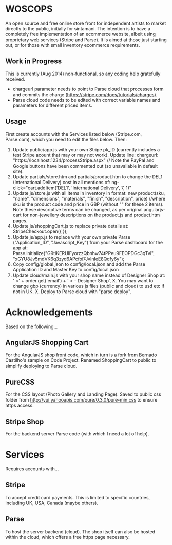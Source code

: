 WOSCOPS
=======
An open source and free online store front for independent artists to market directly to the public, initially for sintamani. The intention is to have a completely free implementation of an ecommerce website, albeit using proprietary web services (Stripe and Parse). It is aimed at those just starting out, or for those with small inventory ecommerce requirements.

Work in Progress
----------------
This is currently (Aug 2014) non-functional, so any coding help gratefully received.

* chargeurl parameter needs to point to Parse cloud that processes form and commits the charge (https://stripe.com/docs/tutorials/charges).
* Parse cloud code needs to be edited with correct variable names and parameters for different priced items.

Usage
-----
First create accounts with the Services listed below (Stripe.com, Parse.com), which you need to edit the files below.
Then:
1. Update public/app.js with your own Stripe pk_ID (currently includes a test Stripe acount that may or may not work). Update line:
chargeurl: "https://localhost:1234/processStripe.aspx" // 
Note the PayPal and Google buttons have been commented out (so unavailable in default site).
2. Update partials/store.htm and partials/product.htm to change the DEL1 (International Delivery) cost in all mentions of:
ng-click="cart.addItem('DEL1', 'International Delivery', 7, 1)" <!--where 7 is cost in GBP and DEL1 is sku for delivery charge.!-->
3. Update js/store.js with all items in inventory in format:
new product(sku, "name", "dimensions", "materials", "finish", "description", price) //where sku is the product code and price in GBP (without "" for these 2 items).
Note these descriptive terms can be changed, as per original angularjs-cart for non-jewellery descriptions on the product.js and product.htm pages.
4. Update js/shoppingCart.js to replace private details at:
    StripeCheckout.open({
    });
5. Update js/app.js to replace with your own private Parse ("Application_ID", "Javascript_Key") from your Parse dashboard for the app at:
Parse.initialize("G9tIKERUlFyorzzQbnhw74tPPeu9FEOPDGc3qTvl", "xGYU8Jv5mdVK6q3zyd6APcfoi7JvInIeE8Qdfy6y");
6. Copy config/global.json to config/local.json and add the Parse Application ID and Master Key to config/local.json
7. Update cloud/main.js with your shop name instead of Designer Shop at:
        ' <' + order.get('email') + ' > - Designer Shop',
X. You may want to change gbp (currency) in various js files (public and cloud) to usd etc if not in UK.
X. Deploy to Parse cloud with "parse deploy".

Acknowledgements
================
Based on the following...

AngularJS Shopping Cart
-----------------------
For the AngularJS shop front code, which in turn is a fork from Bernado Castilho's sample on Code Project. Renamed ShoppingCart to public to simplify deploying to Parse cloud.

PureCSS
-------
For the CSS layout (Photo Gallery and Landing Page).
Saved to public css folder from http://yui.yahooapis.com/pure/0.3.0/pure-min.css to ensure https access.

Stripe Shop
-----------
For the backend server Parse code (with which I need a lot of help).

Services
========

Requires accounts with...

Stripe
------
To accept credit card payments. This is limited to specific countries, including UK, USA, Canada (maybe others).

Parse
-----
To host the server backend (cloud). The shop itself can also be hosted within the cloud, which offers a free https page necessary.
